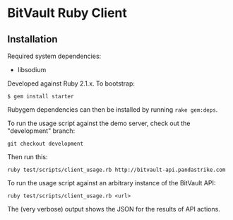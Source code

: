 # BitVault Ruby Client


## Installation

Required system dependencies:

* libsodium

Developed against Ruby 2.1.x.  To bootstrap:

    $ gem install starter

Rubygem dependencies can then be installed by running `rake gem:deps`.

To run the usage script against the demo server, check out the "development"
branch:

    git checkout development

Then run this:

    ruby test/scripts/client_usage.rb http://bitvault-api.pandastrike.com

To run the usage script against an arbitrary instance of the BitVault API:

    ruby test/scripts/client_usage.rb <url>

The (very verbose) output shows the JSON for the results of API actions.





